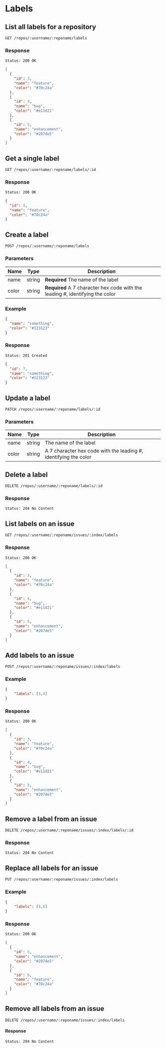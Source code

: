 # Labels

## List all labels for a repository

```
GET /repos/:username/:reponame/labels
```

### Response

```
Status: 200 OK
```
```json
[
  {
    "id": 3,
    "name": "feature",
    "color": "#70c24a"
  },
  {
    "id": 4,
    "name": "bug",
    "color": "#e11d21"
  },
  {
    "id": 5,
    "name": "enhancement",
    "color": "#207de5"
  }
]
```

## Get a single label

```
GET /repos/:username/:reponame/labels/:id
```

### Response

```
Status: 200 OK
```
```json
{
  "id": 3,
  "name": "feature",
  "color": "#70c24a"
}
```

## Create a label

```
POST /repos/:username/:reponame/labels
```

### Parameters

|Name|Type|Description|
|----|----|-----------|
|name|string|**Required** The name of the label|
|color|string|**Required** A 7 character hex code with the leading #, identifying the color|

### Example

```json
{
  "name": "something",
  "color": "#123123"
}
```

### Response

```
Status: 201 Created
```
```json
{
  "id": 7,
  "name": "something",
  "color": "#123123"
}
```

## Update a label

```
PATCH /repos/:username/:reponame/labels/:id
```

### Parameters

|Name|Type|Description|
|----|----|-----------|
|name|string|The name of the label|
|color|string|A 7 character hex code with the leading #, identifying the color|

## Delete a label

```
DELETE /repos/:username/:reponame/labels/:id
```

### Response

```
Status: 204 No Content
```

## List labels on an issue

```
GET /repos/:username/:reponame/issues/:index/labels
```

### Response

```
Status: 200 OK
```
```json
[
  {
    "id": 3,
    "name": "feature",
    "color": "#70c24a"
  },
  {
    "id": 4,
    "name": "bug",
    "color": "#e11d21"
  },
  {
    "id": 5,
    "name": "enhancement",
    "color": "#207de5"
  }
]
```

## Add labels to an issue

```
POST /repos/:username/:reponame/issues/:index/labels
```

### Example

```json
{
	"labels": [3,4]
}
```

### Response

```
Status: 200 OK
```
```json
[
  {
    "id": 3,
    "name": "feature",
    "color": "#70c24a"
  },
  {
    "id": 4,
    "name": "bug",
    "color": "#e11d21"
  },
  {
    "id": 5,
    "name": "enhancement",
    "color": "#207de5"
  }
]
```

## Remove a label from an issue

```
DELETE /repos/:username/:reponame/issues/:index/labels/:id
```

### Response

```
Status: 204 No Content
```

## Replace all labels for an issue

```
PUT /repos/:username/:reponame/issues/:index/labels
```

### Example

```json
{
	"labels": [5,6]
}
```

### Response

```
Status: 200 OK
```
```json
[
  {
    "id": 5,
    "name": "enhancement",
    "color": "#207de5"
  },
  {
    "id": 6,
    "name": "feature",
    "color": "#70c24a"
  }
]
```

## Remove all labels from an issue

```
DELETE /repos/:username/:reponame/issues/:index/labels
```

#### Response

```
Status: 204 No Content
```